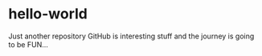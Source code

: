 # hello-world
Just another repository
GitHub is interesting stuff and the journey is going to be FUN...

